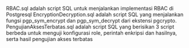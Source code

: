 RBAC.sql adalah script SQL untuk menjalankan implementasi RBAC di Postgresql 
EncryptionDecryption.sql adalah script SQL yang menjalankan fungsi pgp_sym_encrypt dan pgp_sym_decrypt dari ekstensi pgcrypto.
PengujianAksesTerbatas.sql adalah script SQL yang berisikan 3 script berbeda untuk menguji konfigurasi role, perintah enkripsi dan hasilnya, serta hasil pengujian akses terbatas
